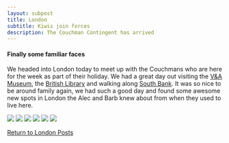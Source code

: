```yaml
---
layout: subpost
title: London
subtitle: Kiwis join forces
description: The Couchman Contingent has arrived
---
```


<h4>Finally some familiar faces</h4>

We headed into London today to meet up with the Couchmans who are here for the week as part of their holiday.
We had a great day out visiting the <a target="_blank" href="https://www.vam.ac.uk/">V&A Museum</a>, 
the <a target="_blank" href="https://www.bl.uk/">British Library</a> and walking along <a target="_blank" href="https://southbanklondon.com/index">South Bank</a>. 
It was so nice to be around family again, we had such a good day and found some awesome new spots in London the Alec and Barb knew about from when they used to live here. 

<img src="https://adventuresofthetravellingtwins.com/Photos/2014-01-03-CouchmanLondon/day11-min.JPG" class="image1">
<img src="https://adventuresofthetravellingtwins.com/Photos/2014-01-03-CouchmanLondon/day12-min.JPG" class="image1">
<img src="https://adventuresofthetravellingtwins.com/Photos/2014-01-03-CouchmanLondon/day13-min.JPG" class="image1">
<img src="https://adventuresofthetravellingtwins.com/Photos/2014-01-03-CouchmanLondon/day14-min.JPG" class="image1">
<img src="https://adventuresofthetravellingtwins.com/Photos/2014-01-03-CouchmanLondon/day15-min.JPG" class="image1">
<img src="https://adventuresofthetravellingtwins.com/Photos/2014-01-03-CouchmanLondon/day16-min.JPG" class="image1">

<a href="https://adventuresofthetravellingtwins.com/2013/09/03/London/">Return to London Posts</a>
